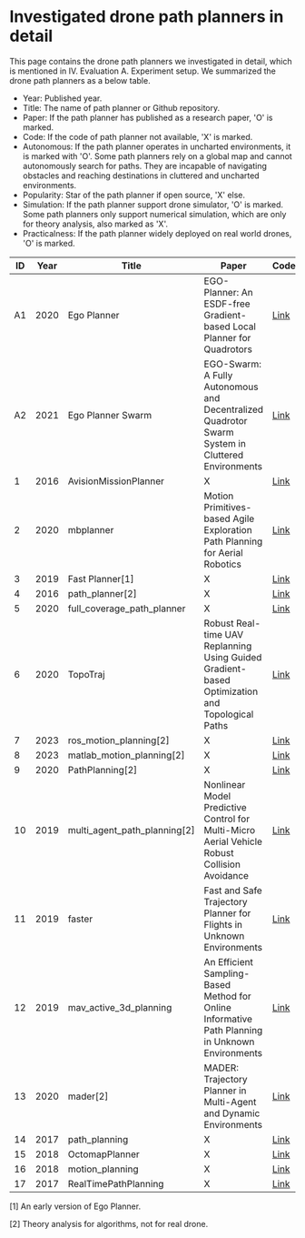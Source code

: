 # Investigated drone path planners in detail

This page contains the drone path planners we investigated in detail, which is mentioned in IV. Evaluation A. Experiment setup.
We summarized the drone path planners as a below table. 

- Year: Published year.
- Title: The name of path planner or Github repository.
- Paper: If the path planner has published as a research paper, 'O' is marked.
- Code: If the code of path planner not available, 'X' is marked.
- Autonomous: If the path planner operates in uncharted environments, it is marked with 'O'. Some path planners rely on a global map and cannot autonomously search for paths. They are incapable of navigating obstacles and reaching destinations in cluttered and uncharted environments.
- Popularity: Star of the path planner if open source, 'X' else.
- Simulation: If the path planner support drone simulator, 'O' is marked. Some path planners only support numerical simulation, which are only for theory analysis, also marked as 'X'.
- Practicalness: If the path planner widely deployed on real world drones, 'O' is marked.

| ID | Year | Title                        | Paper                                                                                            | Code                                                             | Popularity | Autonomous | Simulation | Practicalness |
|----|------|------------------------------|--------------------------------------------------------------------------------------------------|------------------------------------------------------------------|------------|------------|------------|---------------|
| A1 | 2020 | Ego Planner                  | EGO-Planner: An ESDF-free Gradient-based Local Planner for Quadrotors                            | [Link](https://github.com/ZJU-FAST-Lab/ego-planner/tree/master)  | 1.2k star  | O          | O          | O             |
| A2 | 2021 | Ego Planner Swarm            | EGO-Swarm: A Fully Autonomous and Decentralized Quadrotor Swarm System in Cluttered Environments | [Link](https://github.com/ZJU-FAST-Lab/ego-planner-swarm)        | 1.1k star  | O          | O          | O             |
| 1  | 2016 | AvisionMissionPlanner        | X                                                                                                | [Link](https://github.com/AvisionRobotics/AvisionMissionPlanner) | 3 star     | X          | X          | X             |
| 2  | 2020 | mbplanner                    | Motion Primitives-based Agile Exploration Path Planning for Aerial Robotics                      | [Link](https://github.com/ntnu-arl/mbplanner_ros)                | 295 star   | O          | O          | X             |
| 3  | 2019 | Fast Planner[1]              | X                                                                                                | [Link](https://github.com/HKUST-Aerial-Robotics/Fast-Planner)    | 2.1k star  | O          | O          | X             |
| 4  | 2016 | path_planner[2]              | X                                                                                                | [Link](https://github.com/karlkurzer/path_planner)               | 1.4k star  | X          | X          | X             |
| 5  | 2020 | full_coverage_path_planner   | X                                                                                                | [Link](https://github.com/nobleo/full_coverage_path_planner)     | 501 star   | X          | X          | X             |
| 6  | 2020 | TopoTraj                     | Robust Real-time UAV Replanning Using Guided Gradient-based Optimization and Topological Paths   | [Link](https://github.com/HKUST-Aerial-Robotics/TopoTraj)        | 79 star    | O          | O          | X             |
| 7  | 2023 | ros_motion_planning[2]       | X                                                                                                | [Link](https://github.com/ai-winter/ros_motion_planning)         | 1.4k star  | X          | X          | X             |
| 8  | 2023 | matlab_motion_planning[2]    | X                                                                                                | [Link](https://github.com/ai-winter/matlab_motion_planning)      | 152 star   | X          | X          | X             |
| 9  | 2020 | PathPlanning[2]              | X                                                                                                | [Link](https://github.com/zhm-real/PathPlanning)                 | 7.2k star  | X          | X          | X             |
| 10 | 2019 | multi_agent_path_planning[2] | Nonlinear Model Predictive Control for Multi-Micro Aerial Vehicle Robust Collision Avoidance     | [Link](https://github.com/atb033/multi_agent_path_planning)      | 955 star   | X          | X          | X             |
| 11 | 2019 | faster                       | Fast and Safe Trajectory Planner for Flights in Unknown Environments                             | [Link](https://github.com/mit-acl/faster)                        | 848 star   | O          | X          | O             |
| 12 | 2019 | mav_active_3d_planning       | An Efficient Sampling-Based Method for Online Informative Path Planning in Unknown Environments  | [Link](https://github.com/ethz-asl/mav_active_3d_planning)       | 500 star   | O          | O          | X             |
| 13 | 2020 | mader[2]                     | MADER: Trajectory Planner in Multi-Agent and Dynamic Environments                                | [Link](https://github.com/mit-acl/mader)                         | 443 star   | O          | O          | X             |
| 14 | 2017 | path_planning                | X                                                                                                | [Link](https://github.com/ayushgaud/path_planning)               | 310 star   | O          | O          | X             |
| 15 | 2018 | OctomapPlanner               | X                                                                                                | [Link](https://github.com/ArduPilot/OctomapPlanner)              | 113 star   | O          | O          | X             |
| 16 | 2018 | motion_planning              | X                                                                                                | [Link](https://github.com/RuslanAgishev/motion_planning)         | 303 star   | X          | X          | X             |
| 17 | 2017 | RealTimePathPlanning         | X                                                                                                | [Link](https://github.com/rishabh1b/RealTimePathPlanning)        | 295 star   | X          | X          | X             |


[1] An early version of Ego Planner.

[2] Theory analysis for algorithms, not for real drone.
